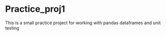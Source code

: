 # Practice_proj1

This is a small practice project for working with pandas dataframes and unit testing
